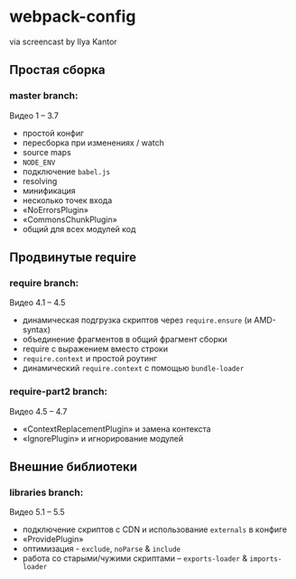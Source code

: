 # webpack-config
via screencast by Ilya Kantor

## Простая сборка
### master branch:
Видео 1 – 3.7
* простой конфиг
* пересборка при изменениях / watch
* source maps
* `NODE_ENV`
* подключение `babel.js`
* resolving
* минификация
* несколько точек входа
* «NoErrorsPlugin»
* «CommonsChunkPlugin»
* общий для всех модулей код

## Продвинутые require
### require branch:
Видео 4.1 – 4.5
* динамическая подгрузка скриптов через `require.ensure` (и AMD-syntax)
* объединение фрагментов в общий фрагмент сборки
* require с выражением вместо строки
* `require.context` и простой роутинг
* динамический `require.context` с помощью `bundle-loader`

### require-part2 branch:
Видео 4.5 – 4.7
* «ContextReplacementPlugin» и замена контекста
* «IgnorePlugin» и игнорирование модулей

## Внешние библиотеки
### libraries branch:
Видео 5.1 – 5.5
* подключение скриптов с CDN и использование `externals` в конфиге
* «ProvidePlugin»
* оптимизация - `exclude`, `noParse` & `include`
* работа со старыми/чужими скриптами – `exports-loader` & `imports-loader`
